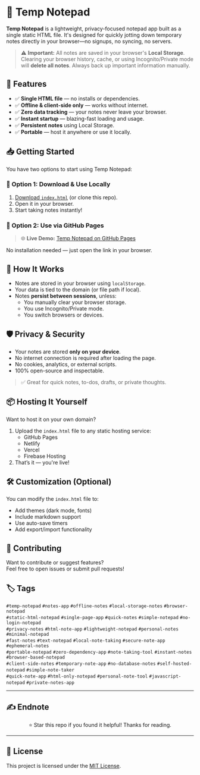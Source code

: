 # 📝 Temp Notepad

**Temp Notepad** is a lightweight, privacy-focused notepad app built as a single static HTML file. It's designed for quickly jotting down temporary notes directly in your browser—no signups, no syncing, no servers.

> ⚠️ **Important:** All notes are saved in your browser's **Local Storage**. Clearing your browser history, cache, or using Incognito/Private mode will **delete all notes**. Always back up important information manually.



## 🚀 Features

- ✅ **Single HTML file** — no installs or dependencies.
- ✅ **Offline & client-side only** — works without internet.
- ✅ **Zero data tracking** — your notes never leave your browser.
- ✅ **Instant startup** — blazing-fast loading and usage.
- ✅ **Persistent notes** using Local Storage.
- ✅ **Portable** — host it anywhere or use it locally.



## 📥 Getting Started

You have two options to start using Temp Notepad:

### 🔹 Option 1: Download & Use Locally

1. [Download `index.html`](./index.html) (or clone this repo).
2. Open it in your browser.
3. Start taking notes instantly!

### 🔹 Option 2: Use via GitHub Pages

> 🌐 **Live Demo:** [Temp Notepad on GitHub Pages](https://saad2134.github.io/temp-notepad)

No installation needed — just open the link in your browser.



## 🧠 How It Works

- Notes are stored in your browser using `localStorage`.
- Your data is tied to the domain (or file path if local).
- Notes **persist between sessions**, unless:
  - You manually clear your browser storage.
  - You use Incognito/Private mode.
  - You switch browsers or devices.



## 🛡️ Privacy & Security

- Your notes are stored **only on your device**.
- No internet connection is required after loading the page.
- No cookies, analytics, or external scripts.
- 100% open-source and inspectable.

> ✅ Great for quick notes, to-dos, drafts, or private thoughts.



## 📦 Hosting It Yourself

Want to host it on your own domain?

1. Upload the `index.html` file to any static hosting service:
   - GitHub Pages
   - Netlify
   - Vercel
   - Firebase Hosting
2. That’s it — you're live!

## 🛠️ Customization (Optional)

You can modify the `index.html` file to:

- Add themes (dark mode, fonts)
- Include markdown support
- Use auto-save timers
- Add export/import functionality



## 🙌 Contributing

Want to contribute or suggest features?  
Feel free to open issues or submit pull requests!


## 🏷️ Tags

`#temp-notepad` `#notes-app` `#offline-notes` `#local-storage-notes` `#browser-notepad`  
`#static-html-notepad` `#single-page-app` `#quick-notes` `#simple-notepad` `#no-login-notepad`  
`#privacy-notes` `#html-note-app` `#lightweight-notepad` `#personal-notes` `#minimal-notepad`  
`#fast-notes` `#text-notepad` `#local-note-taking` `#secure-note-app` `#ephemeral-notes`  
`#portable-notepad` `#zero-dependency-app` `#note-taking-tool` `#instant-notes` `#browser-based-notepad`  
`#client-side-notes` `#temporary-note-app` `#no-database-notes` `#self-hosted-notepad` `#simple-note-taker`  
`#quick-note-app` `#html-only-notepad` `#personal-note-tool` `#javascript-notepad` `#private-notes-app`

---

## ✍️ Endnote

<p align="center">⭐ Star this repo if you found it helpful! Thanks for reading.</p>


---

## 📄 License

This project is licensed under the [MIT License](./LICENSE).
